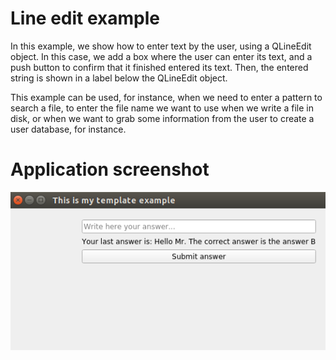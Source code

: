 # Line edit example
In this example, we show how to enter text by the user, using a QLineEdit object.
In this case, we add a box where the user can enter its text, and a push button to
confirm that it finished entered its text. Then, the entered string is shown
in a label below the QLineEdit object.

This example can be used, for instance, when we need to enter a pattern to
search a file, to enter the file name we want to use when we write a file
in disk, or when we want to grab some information from the user to create
a user database, for instance.

# Application screenshot
![app screenshot](/PyQtExamples/EditTextExample/images/lineEditExample.png)